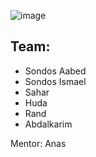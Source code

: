![image](https://github.com/sondosaabed/PalTaqdeer/assets/65151701/ad7f1cb5-5d3a-487e-a340-d387585a3742)

## Team:
* Sondos Aabed
* Sondos Ismael
* Sahar
* Huda
* Rand
* Abdalkarim

Mentor: Anas
